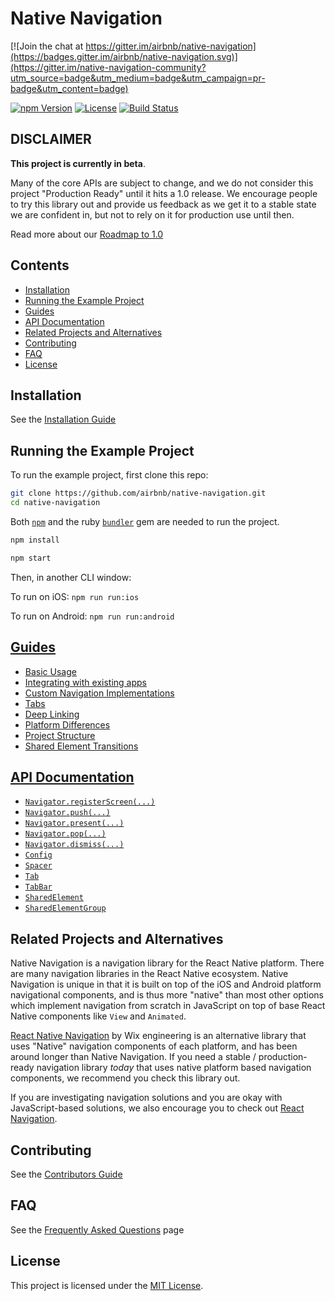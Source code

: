 # Native Navigation

[![Join the chat at https://gitter.im/airbnb/native-navigation](https://badges.gitter.im/airbnb/native-navigation.svg)](https://gitter.im/native-navigation-community?utm_source=badge&utm_medium=badge&utm_campaign=pr-badge&utm_content=badge)

[![npm Version](https://img.shields.io/npm/v/native-navigation.svg)](https://www.npmjs.com/package/native-navigation) 
[![License](https://img.shields.io/npm/l/native-navigation.svg)](https://www.npmjs.com/package/native-navigation) 
[![Build Status](https://travis-ci.org/airbnb/native-navigation.svg)](https://travis-ci.org/airbnb/native-navigation) 

## DISCLAIMER

**This project is currently in beta**. 

Many of the core APIs are subject to change, and we do not consider this project "Production Ready" until it hits a 1.0 release. We encourage people to try this library out and provide us feedback as we get it to a stable state we are confident in, but not to rely on it for production use until then.

Read more about our [Roadmap to 1.0](/docs/roadmap.md)

## Contents

- [Installation](#installation)
- [Running the Example Project](#running-the-example-project)
- [Guides](#guides)
- [API Documentation](#api-documentation)
- [Related Projects and Alternatives](#related-projects-and-alternatives)
- [Contributing](#contributing)
- [FAQ](#faq)
- [License](#license)

## Installation

See the [Installation Guide](/docs/installation.md)

## Running the Example Project

To run the example project, first clone this repo:

```bash
git clone https://github.com/airbnb/native-navigation.git
cd native-navigation
```

Both [`npm`](https://nodejs.org/) and the ruby [`bundler`](http://bundler.io/) gem are needed to run the project.

```bash
npm install
```

```bash
npm start
```

Then, in another CLI window:

To run on iOS: `npm run run:ios`

To run on Android: `npm run run:android`


## [Guides](/docs/guides/README.md)

- [Basic Usage](/docs/guides/basic-usage.md)
- [Integrating with existing apps](/docs/guides/integrating-with-existing-apps.md)
- [Custom Navigation Implementations](/docs/guides/custom-navigation-implementations.md)
- [Tabs](/docs/guides/tabs.md)
- [Deep Linking](/docs/guides/deep-linking.md)
- [Platform Differences](/docs/guides/platform-differences.md)
- [Project Structure](/docs/guides/project-structure.md)
- [Shared Element Transitions](/docs/guides/shared-element-transitions.md)

## [API Documentation](/docs/api/README.md)

- [`Navigator.registerScreen(...)`](/docs/api/navigator/registerScreen.md)
- [`Navigator.push(...)`](/docs/api/navigator/push.md)
- [`Navigator.present(...)`](/docs/api/navigator/present.md)
- [`Navigator.pop(...)`](/docs/api/navigator/pop.md)
- [`Navigator.dismiss(...)`](/docs/api/navigator/dismiss.md)
- [`Config`](/docs/api/navigator-config.md)
- [`Spacer`](/docs/api/navigator-spacer.md)
- [`Tab`](/docs/api/navigator-tab.md)
- [`TabBar`](/docs/api/navigator-tab-bar.md)
- [`SharedElement`](/docs/api/navigator-shared-element.md)
- [`SharedElementGroup`](/docs/api/navigator-shared-element-group.md)


## Related Projects and Alternatives

Native Navigation is a navigation library for the React Native platform. There are many navigation libraries in the React Native ecosystem. Native Navigation is unique in that it is built on top of the iOS and Android platform navigational components, and is thus more "native" than most other options which implement navigation from scratch in JavaScript on top of base React Native components like `View` and `Animated`.

[React Native Navigation](https://github.com/wix/react-native-navigation) by Wix engineering is an alternative library that uses "Native" navigation components of each platform, and has been around longer than Native Navigation. If you need a stable / production-ready navigation library *today* that uses native platform based navigation components, we recommend you check this library out.

If you are investigating navigation solutions and you are okay with JavaScript-based solutions, we also encourage you to check out [React Navigation](https://reactnavigation.org/).

## Contributing

See the [Contributors Guide](/CONTRIBUTING.md)

## FAQ

See the [Frequently Asked Questions](/docs/FAQ.md) page

## License

This project is licensed under the [MIT License](/LICENSE.md).

